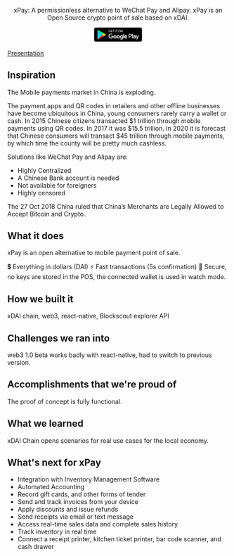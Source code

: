 <div align="center">
  <p>
    xPay: A permissionless alternative to WeChat Pay and Alipay. xPay is an Open Source crypto point of sale based on xDAI. 
  </p>
  <p>
  <a href="https://play.google.com/store/apps/details?id=io.dexlabs.dexwallet">
    <img src="assets/google-play.png" width="110"/>
  </a>
  </p>
</div>


[Presentation](https://docs.google.com/presentation/d/1hcjch0sa3PHPI-ZO6rygStqH4nHVMDoJYmnArETAeBg/edit?usp=sharing)
## Inspiration
The Mobile payments market in China is exploding.

The payment apps and QR codes in retailers and other offline businesses have become ubiquitous in China, young consumers rarely carry a wallet or cash. In 2015 Chinese citizens transacted $1 trillion through mobile payments using QR codes. In 2017 it was $15.5 trillion. In 2020 it is forecast that Chinese consumers will transact $45 trillion through mobile payments, by which time the county will be pretty much cashless.

Solutions like WeChat Pay and Alipay are:
- Highly Centralized
- A Chinese Bank account is needed
- Not available for foreigners
- Highly censored

The 27 Oct 2018 China ruled that China’s Merchants are Legally Allowed to Accept Bitcoin and Crypto.

## What it does
xPay is an open alternative to mobile payment point of sale.

💲 Everything in dollars (DAI)
⚡️ Fast transactions (5s confirmation)
🔑 Secure, no keys are stored in the POS, the connected wallet is used in watch mode.

## How we built it
xDAI chain, web3, react-native, Blockscout explorer API

## Challenges we ran into
web3 1.0 beta works badly with react-native, had to switch to previous version.

## Accomplishments that we're proud of
The proof of concept is fully functional.

## What we learned
xDAI Chain opens scenarios for real use cases for the local economy.

## What's next for xPay
- Integration with Inventory Management Software
- Automated Accounting
- Record gift cards, and other forms of tender
- Send and track invoices from your device 
- Apply discounts and issue refunds
- Send receipts via email or text message
- Access real-time sales data and complete sales history
- Track inventory in real time
- Connect a receipt printer, kitchen ticket printer, bar code scanner, and cash drawer